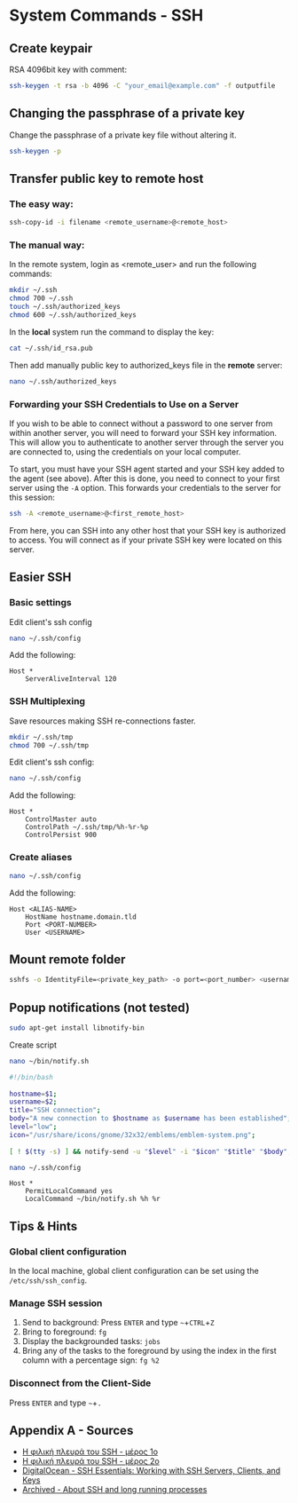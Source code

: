 # System Commands - SSH

## Create keypair 
RSA 4096bit key with comment:
```bash
ssh-keygen -t rsa -b 4096 -C "your_email@example.com" -f outputfile
```

## Changing the passphrase of a private key
Change the passphrase of a private key file without altering it.
```bash
ssh-keygen -p
```

## Transfer public key to remote host

### The easy way:
```bash
ssh-copy-id -i filename <remote_username>@<remote_host>
```

### The manual way:
In the remote system, login as <remote_user> and run the following commands:
```bash
mkdir ~/.ssh
chmod 700 ~/.ssh
touch ~/.ssh/authorized_keys
chmod 600 ~/.ssh/authorized_keys
```
In the **local** system run the command to display the key:
```bash
cat ~/.ssh/id_rsa.pub
```
Then add manually public key to authorized_keys file in the **remote** server:
```bash
nano ~/.ssh/authorized_keys
```

### Forwarding your SSH Credentials to Use on a Server
If you wish to be able to connect without a password to one server from within another server, you will need to forward your SSH key information. This will allow you to authenticate to another server through the server you are connected to, using the credentials on your local computer.

To start, you must have your SSH agent started and your SSH key added to the agent (see above). After this is done, you need to connect to your first server using the `-A` option. This forwards your credentials to the server for this session:
```bash
ssh -A <remote_username>@<first_remote_host>
```
From here, you can SSH into any other host that your SSH key is authorized to access. You will connect as if your private SSH key were located on this server.

## Easier SSH

### Basic settings
Edit client's ssh config
```bash
nano ~/.ssh/config
```
Add the following:
```
Host *
    ServerAliveInterval 120
```

 ### SSH Multiplexing
Save resources making SSH re-connections faster.
```bash
mkdir ~/.ssh/tmp
chmod 700 ~/.ssh/tmp
```
Edit client's ssh config:
```bash
nano ~/.ssh/config
```
Add the following:
```
Host *
    ControlMaster auto
    ControlPath ~/.ssh/tmp/%h-%r-%p
    ControlPersist 900
```

### Create aliases
```bash
nano ~/.ssh/config
```
Add the following:
```
Host <ALIAS-NAME>
    HostName hostname.domain.tld
    Port <PORT-NUMBER>
    User <USERNAME>
```

## Mount remote folder
```bash
sshfs -o IdentityFile=<private_key_path> -o port=<port_number> <username>@<hostname>:<remote_mount_path> <local_mount_path>
```

## Popup notifications (not tested)
```bash
sudo apt-get install libnotify-bin
```
Create script
```bash
nano ~/bin/notify.sh
```
```bash
#!/bin/bash
 
hostname=$1;
username=$2;
title="SSH connection";
body="A new connection to $hostname as $username has been established";
level="low";
icon="/usr/share/icons/gnome/32x32/emblems/emblem-system.png";
 
[ ! $(tty -s) ] && notify-send -u "$level" -i "$icon" "$title" "$body";
```
```bash
nano ~/.ssh/config
```
```
Host *
    PermitLocalCommand yes
    LocalCommand ~/bin/notify.sh %h %r
```

## Tips & Hints

### Global client configuration
In the local machine, global client configuration can be set using the `/etc/ssh/ssh_config`.

### Manage SSH session
1. Send to background:
Press `ENTER` and type `~`+`CTRL`+`Z`
2. Bring to foreground:
`fg`
3. Display the backgrounded tasks:
`jobs`
4. Bring any of the tasks to the foreground by using the index in the first column with a percentage sign:
`fg %2`

### Disconnect from the Client-Side
Press `ENTER` and type  `~`+`.`

## Appendix A - Sources
- [Η φιλική πλευρά του SSH - μέρος 1ο](https://deltahacker.gr/friendly-ssh-p1/)
- [Η φιλική πλευρά του SSH - μέρος 2ο](https://deltahacker.gr/friendly-ssh-p2/)
- [DigitalOcean - SSH Essentials: Working with SSH Servers, Clients, and Keys](https://www.digitalocean.com/community/tutorials/ssh-essentials-working-with-ssh-servers-clients-and-keys)
- [Archived - About SSH and long running processes](http://krenel.org/about-ssh-and-long-long-running-processes.html)
